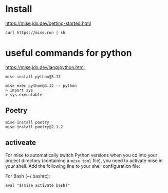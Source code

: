 # Install

https://mise.jdx.dev/getting-started.html

    curl https://mise.run | sh

# useful commands for python

https://mise.jdx.dev/lang/python.html

```
mise install python@3.12

mise exec python@3.12 -- python
> import sys
> sys.executable

```
## Poetry

    mise install poetry
    mise install poetry@2.1.2

## activeate

For mise to automatically switch Python versions when you cd into your project directory (containing a `mise.toml` file),
you need to activate mise in your shell. Add the following line to your shell configuration file:

For Bash (~/.bashrc):

    eval "$(mise activate bash)"
